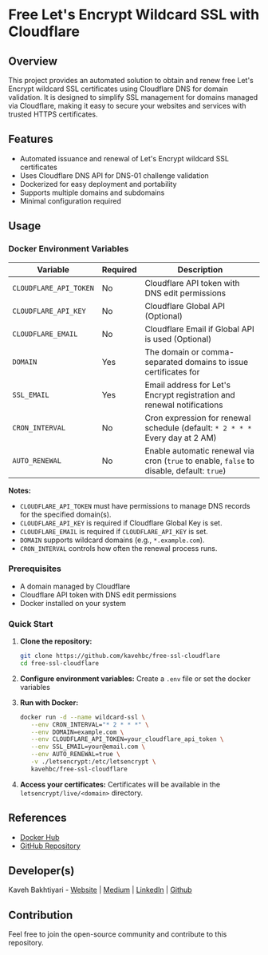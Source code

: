 # Free Let's Encrypt Wildcard SSL with Cloudflare

## Overview
This project provides an automated solution to obtain and renew free Let's Encrypt wildcard SSL certificates using Cloudflare DNS for domain validation. It is designed to simplify SSL management for domains managed via Cloudflare, making it easy to secure your websites and services with trusted HTTPS certificates.

## Features
- Automated issuance and renewal of Let's Encrypt wildcard SSL certificates
- Uses Cloudflare DNS API for DNS-01 challenge validation
- Dockerized for easy deployment and portability
- Supports multiple domains and subdomains
- Minimal configuration required

## Usage

### Docker Environment Variables

| Variable                | Required | Description                                                                 |
|-------------------------|----------|-----------------------------------------------------------------------------|
| `CLOUDFLARE_API_TOKEN`  | No       | Cloudflare API token with DNS edit permissions                               |
| `CLOUDFLARE_API_KEY`    | No       | Cloudflare Global API (Optional)                                            |
| `CLOUDFLARE_EMAIL`      | No       | Cloudflare Email if Global API is used (Optional)                           |
| `DOMAIN`                | Yes      | The domain or comma-separated domains to issue certificates for              |
| `SSL_EMAIL`             | Yes      | Email address for Let's Encrypt registration and renewal notifications       |
| `CRON_INTERVAL`         | No       | Cron expression for renewal schedule (default: `* 2 * * *` Every day at 2 AM)|
| `AUTO_RENEWAL`          | No       | Enable automatic renewal via cron (`true` to enable, `false` to disable, default: `true`) |

**Notes:**
- `CLOUDFLARE_API_TOKEN` must have permissions to manage DNS records for the specified domain(s).
- `CLOUDFLARE_API_KEY` is required if Cloudflare Global Key is set.
- `CLOUDFLARE_EMAIL` is required if `CLOUDFLARE_API_KEY` is set.
- `DOMAIN` supports wildcard domains (e.g., `*.example.com`).
- `CRON_INTERVAL` controls how often the renewal process runs.

### Prerequisites
- A domain managed by Cloudflare
- Cloudflare API token with DNS edit permissions
- Docker installed on your system

### Quick Start

1. **Clone the repository:**
   ```sh
   git clone https://github.com/kavehbc/free-ssl-cloudflare
   cd free-ssl-cloudflare
   ```

2. **Configure environment variables:**
   Create a `.env` file or set the docker variables

3. **Run with Docker:**
   ```sh
   docker run -d --name wildcard-ssl \
      --env CRON_INTERVAL="* 2 * * *" \
      --env DOMAIN=example.com \
      --env CLOUDFLARE_API_TOKEN=your_cloudflare_api_token \
      --env SSL_EMAIL=your@email.com \
      --env AUTO_RENEWAL=true \
      -v ./letsencrypt:/etc/letsencrypt \
      kavehbc/free-ssl-cloudflare
   ```

4. **Access your certificates:**
   Certificates will be available in the `letsencrypt/live/<domain>` directory.

## References
- [Docker Hub](https://hub.docker.com/repository/docker/kavehbc/free-ssl-cloudflare)
- [GitHub Repository](https://github.com/kavehbc/free-ssl-cloudflare)

## Developer(s)
Kaveh Bakhtiyari - [Website](http://bakhtiyari.com) | [Medium](https://medium.com/@bakhtiyari)
  | [LinkedIn](https://www.linkedin.com/in/bakhtiyari) | [Github](https://github.com/kavehbc)

## Contribution
Feel free to join the open-source community and contribute to this repository.